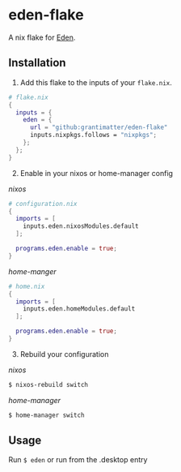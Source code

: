# eden-flake

A nix flake for [Eden](https://git.eden-emu.dev/eden-emu/eden).

## Installation
1. Add this flake to the inputs of your `flake.nix`.
  ```nix
  # flake.nix
  {
    inputs = {
      eden = {
        url = "github:grantimatter/eden-flake"
        inputs.nixpkgs.follows = "nixpkgs";
      };
    };
  }
  ```

2. Enable in your nixos or home-manager config

  *nixos*
  ```nix
  # configuration.nix
  {
    imports = [
      inputs.eden.nixosModules.default
    ];

    programs.eden.enable = true;
  }
  ```

  *home-manger*
  ```nix
  # home.nix
  {
    imports = [
      inputs.eden.homeModules.default
    ];

    programs.eden.enable = true;
  }
  ```

3. Rebuild your configuration

  *nixos*
  ```sh
  $ nixos-rebuild switch
  ```

  *home-manager*
  ```sh
  $ home-manager switch
  ```

## Usage
Run `$ eden` or run from the .desktop entry

